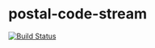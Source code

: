 # postal-code-stream

[![Build Status](https://travis-ci.org/holyshared/postal-code-stream.svg?branch=master)](https://travis-ci.org/holyshared/postal-code-stream)

